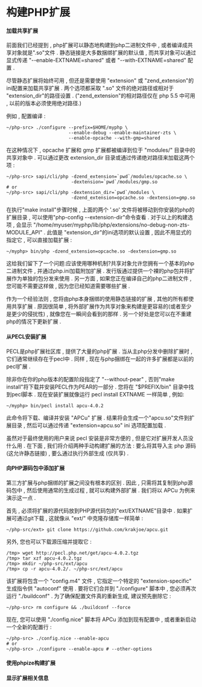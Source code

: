 # 构建PHP扩展

#### 加载共享扩展

前面我们已经提到 , php扩展可以静态地构建到php二进制文件中 , 或者编译成共享对象就是".so"文件 . 静态链接是大多数捆绑扩展的默认值 , 而共享对象可以通过显式传递 "--enable-EXTNAME=shared" 或者 "--with-EXTNAME=shared" 配置 . 

尽管静态扩展将始终可用 , 但还是需要使用 "extension" 或 "zend\_extension"的ini配置来加载共享扩展 . 两个选项都采取 ".so" 文件的绝对路径或相对于 "extension\_dir"的路径设置 . \("zend\_extension"的相对路径仅在 php 5.5 中可用 , 以前的版本必须使用绝对路径.\)

例如 , 配置编译 : 

```
~/php-src> ./configure --prefix=$HOME/myphp \
                       --enable-debug --enable-maintainer-zts \
                       --enable-opcache --with-gmp=shared
```

在这种情况下 , opcache 扩展和 gmp 扩展都被编译到位于 "modules/" 目录中的共享对象中 . 可以通过更改 extension\_dir 目录或通过传递绝对路径来加载这两个项 :  

    ~/php-src> sapi/cli/php -dzend_extension=`pwd`/modules/opcache.so \
                            -dextension=`pwd`/modules/gmp.so
    # or
    ~/php-src> sapi/cli/php -dextension_dir=`pwd`/modules \
                            -dzend_extension=opcache.so -dextension=gmp.so

在执行"make install"步骤时候 , 上面的两个 '.so' 文件将被移动到你安装的php的扩展目录 , 可以使用"php-config --extension-dir"命令查看 . 对于以上的构建选项 , 会显示 "/home/myuser/myphp/lib/php/extensions/no-debug-non-zts-MODULE\_API" . 此值是 "extension\_dir"的ini选项的默认设置 , 因此不用显式的指定它 , 可以直接加载扩展 : 

```
~/myphp> bin/php -dzend_extension=opcache.so -dextension=gmp.so
```

这给我们留下了一个问题:应该使用哪种机制?共享对象允许您拥有一个基本的php二进制文件 , 并通过php.ini加载附加扩展 . 发行版通过提供一个裸的php包并将扩展作为单独的包分发来使用 . 另一方面 , 如果您正在编译自己的php二进制文件 , 您可能不需要这样做 , 因为您已经知道需要哪些扩展 . 

作为一个经验法则 , 您将由php本身捆绑的使用静态链接的扩展 , 其他的所有都使用共享扩展 . 原因很简单 , 将外部扩展作为共享对象来构建是更容易的\(或者至少是更少的侵扰性\) , 就像您在一瞬间会看到的那样 . 另一个好处是您可以在不重建php的情况下更新扩展 . 

#### 从PECL安装扩展

PECL是php扩展社区库 , 提供了大量的php扩展 . 当从主php分发中删除扩展时 , 它们通常继续存在于pecl中 . 同样 , 现在与php捆绑在一起的许多扩展都是以前的pecl扩展 . 

除非你在你的php版本的配置阶段指定了 "--without-pear" , 否则"make install"将下载并安装PECL作为PEAR的一部分 . 您将在 "$PREFIX/bin" 目录中找到pecl脚本 . 现在安装扩展就像运行 pecl install EXTNAME 一样简单 , 例如:

```
~/myphp> bin/pecl install apcu-4.0.2
```

此命令将下载、编译并安装 "APCu" 扩展 . 结果将会生成一个"apcu.so"文件到扩展目录 , 然后可以通过传递 "extension=apcu.so" ini 选项配置加载 . 

虽然对于最终使用的用户来说 pecl 安装是非常方便的 , 但是它对扩展开发人员没什么用 . 在下面 , 我们将介绍两种手动构建扩展的方法 : 要么将其导入主 php 源码\(这允许静态链接\) , 要么通过执行外部生成 \(仅共享\) . 

#### 向PHP源码包中添加扩展

第三方扩展与php捆绑的扩展之间没有根本的区别 . 因此 , 只需将其复制到php源码包中 , 然后使用通常的生成过程 , 就可以构建外部扩展 . 我们将以 APCu 为例来演示这一点 . 

首先 , 必须将扩展的源代码放到PHP源代码包的"ext/EXTNAME"目录中 . 如果扩展可通过git下载 , 这就像从 "ext/" 中克隆存储库一样简单 : 

```
~/php-src/ext> git clone https://github.com/krakjoe/apcu.git
```

另外, 您也可以下载源压缩并提取它 : 

```
/tmp> wget http://pecl.php.net/get/apcu-4.0.2.tgz
/tmp> tar xzf apcu-4.0.2.tgz
/tmp> mkdir ~/php-src/ext/apcu
/tmp> cp -r apcu-4.0.2/. ~/php-src/ext/apcu
```

该扩展将包含一个 "config.m4" 文件 , 它指定一个特定的 "extension-specific" 生成指令供 "autoconf" 使用 . 要将它们合并到 "./configure" 脚本中 , 您必须再次运行 "./buildconf" . 为了确保配置文件真的重新生成, 建议预先删除它 : 

```
~/php-src> rm configure && ./buildconf --force
```

现在, 您可以使用 "./config.nice" 脚本将 APCu 添加到现有配置中 , 或者重新启动一个全新的配置行 : 

```
~/php-src> ./config.nice --enable-apcu
# or
~/php-src> ./configure --enable-apcu # --other-options
```



#### 使用phpize构建扩展

#### 显示扩展相关信息



